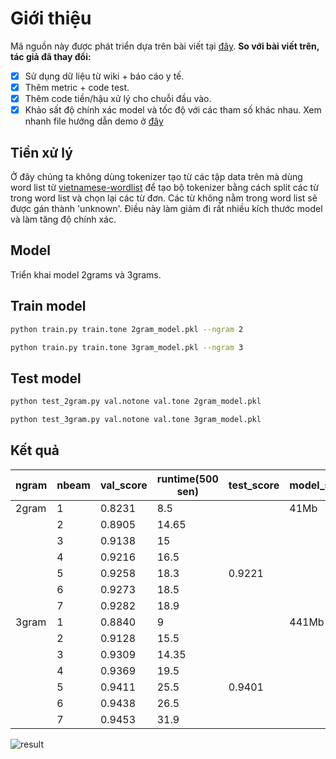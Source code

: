 # Giới thiệu
Mã nguồn này được phát triển dựa trên bài viết tại [đây](https://viblo.asia/p/language-modeling-mo-hinh-ngon-ngu-va-bai-toan-them-dau-cau-trong-tieng-viet-1VgZveV2KAw?fbclid=IwAR27jOzmETv8zUj-idE5uMh7BGuKQqvOMtnTRpAdqVhhVwDHXbuTfYy59J0). 
**So với bài viết trên, tác giả đã thay đổi:**
- [x] Sử dụng dữ liệu từ wiki + báo cáo y tế.
- [x] Thêm metric + code test.
- [x] Thêm code tiền/hậu xử lý cho chuỗi đầu vào.
- [x] Khảo sất độ chính xác model và tốc độ với các tham số khác nhau.
Xem nhanh file hướng dẫn demo ở [đây](https://colab.research.google.com/drive/1_kNLhHi9Kc4d__Y6DfFuh7popS1A5DmT?usp=sharing)
## Tiền xử lý
Ở đây chúng ta không dùng tokenizer tạo từ các tập data trên mà dùng word list từ [vietnamese-wordlist](https://github.com/duyetdev/vietnamese-wordlist) để tạo bộ tokenizer bằng cách split các từ trong word list và chọn lại các từ đơn.
Các từ không nằm trong word list sẽ được gán thành 'unknown'. Điều này làm giảm đi rất nhiều kích thước model và làm tăng độ chính xác.
## Model
Triển khai model 2grams và 3grams. 
## Train model
```sh
python train.py train.tone 2gram_model.pkl --ngram 2
```
```sh
python train.py train.tone 3gram_model.pkl --ngram 3
```
## Test model
```sh
python test_2gram.py val.notone val.tone 2gram_model.pkl
```
```sh
python test_3gram.py val.notone val.tone 3gram_model.pkl
```
## Kết quả

| ngram | nbeam | val_score | runtime(500 sen) | test_score | model_size |
| -- | -- | -- | -- | --| -- |
| 2gram | 1 | 0.8231 | 8.5 |  | 41Mb |
||2|0.8905|14.65|||
||3|0.9138|15|||
||4|0.9216|16.5|||
||5|0.9258|18.3|0.9221||
||6|0.9273|18.5|||
||7|0.9282|18.9|||
|3gram|1|0.8840|9||441Mb|
||2|0.9128|15.5|||
||3|0.9309|14.35|||
||4|0.9369|19.5|||
||5|0.9411|25.5|0.9401||
||6|0.9438|26.5|||
||7|0.9453|31.9|||

![result](result.png)
